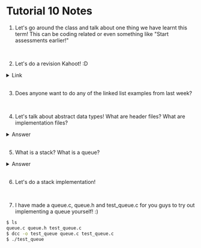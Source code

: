 # Tutorial 10 Notes

1. Let's go around the class and talk about one thing we have learnt this term! This can be coding related or even something like "Start assessments earlier!"

<br>

2. Let's do a revision Kahoot! :D

<details>
    <summary>Link</summary>

    https://play.kahoot.it/v2/?quizId=34844252-19b4-40f2-9d70-46aeb1aedcdc&

</details>

<br>

3. Does anyone want to do any of the linked list examples from last week?

<br>

4. Let's talk about abstract data types! What are header files? What are implementation files?

<details>
    <summary>Answer</summary>

    Abstract data types are data types we can't see the implementation of. For example, when you write test_cspotify.c, library is an abstract data type. We can't see the implementation, only the outcome and so, it is abstract. We usually use abstract data types for a specific purpose.

    Header files include everything that other files need to see. The names of data types, the function declarations... This would be cspotify.h.

    Implementation files is where the implementation happens. This would be cspotify.c.

</details>

<br>

5. What is a stack? What is a queue?

<details>
    <summary>Answer</summary>

    A stack is an abstract data type! It follows the principle of first in last out - the first item put in is the last item to come out.

    A queue is another abstract data type! It follows the principle of first in first out - the first item put in is the first item to come out.

</details>

<br>

6. Let's do a stack implementation!

<br>

7. I have made a queue.c, queue.h and test_queue.c for you guys to try out implementing a queue yourself! :)

```bash
$ ls
queue.c queue.h test_queue.c
$ dcc -o test_queue queue.c test_queue.c
$ ./test_queue
```

<br>